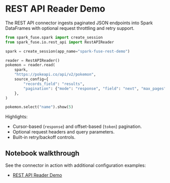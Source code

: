 # REST API Reader Demo

The REST API connector ingests paginated JSON endpoints into Spark DataFrames with optional request throttling and retry support.

```python
from spark_fuse.spark import create_session
from spark_fuse.io.rest_api import RestAPIReader

spark = create_session(app_name="spark-fuse-rest-demo")

reader = RestAPIReader()
pokemon = reader.read(
    spark,
    "https://pokeapi.co/api/v2/pokemon",
    source_config={
        "records_field": "results",
        "pagination": {"mode": "response", "field": "next", "max_pages": 2},
    },
)

pokemon.select("name").show(5)
```

Highlights:

- Cursor-based (`response`) and offset-based (`token`) pagination.
- Optional request headers and query parameters.
- Built-in retry/backoff controls.

## Notebook walkthrough

See the connector in action with additional configuration examples:

- [REST API Reader Demo](https://github.com/kevinsames/spark-fuse/blob/main/notebooks/rest_api_reader_demo.ipynb)
